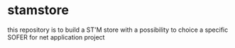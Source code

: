 # stamstore
this repository is to build a ST'M store with a possibility to choice a specific SOFER for net application project

